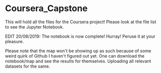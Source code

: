 # Coursera_Capstone
This will hold all the files for the Coursera project!
Please look at the file list to see the Jupyter Notebook.

EDIT 20/08/2019: The notebook is now complete! Hurray! Peruse it at your pleasure.

Please note that the map won't be showing up as such because of some weird quirk of Github I haven't figured out yet.
One can download the notebook/map and see the results for themselves.
Uploading all relevant datasets for the same.
